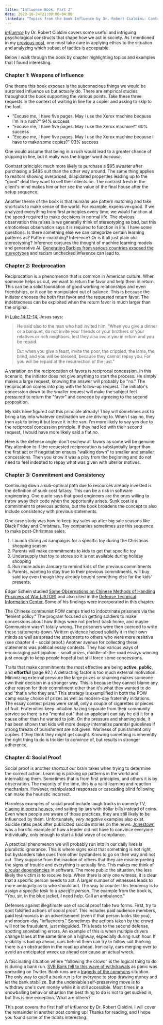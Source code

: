 ```yaml
---
title: "Influence Book: Part 2"
date: 2023-10-24T21:00:00-04:00
linkedin: "Topics from the book Influence by Dr. Robert Cialdini: Contrast, Reciprocation, Commitment + Consistency, and Social Proof."
---
```


[_Influence_](https://www.influenceatwork.com/) by Dr. Robert Cialdini covers some useful and intriguing psychological constructs that shape how we act in society. As I mentioned in my [previous post,](/2023/influence-or-persuasion/) one must take care in applying ethics to the situation and analyzing which subset of tactics is acceptable.

Below I walk through the book by chapter highlighting topics and examples that I found interesting.

### Chapter 1: Weapons of Influence

One theme this book exposes is the subconscious things we would be surprised influence us but actually do. There are empirical studies throughout the book supporting the various points. Take these three requests in the context of waiting in line for a copier and asking to skip to the font.

- "Excuse me, I have five pages. May I use the Xerox machine because I'm in a rush?" 94% success
- "Excuse me, I have five pages. May I use the Xerox machine?" 60% success
- "Excuse me, I have five pages. May I use the Xerox machine because I have to make some copies?" 93% success

One would assume that being in a rush would lead to a greater chance of skipping in line, but it really was the trigger word _because_.

Contrast principle: much more likely to purchase a $95 sweater after purchasing a $495 suit than the other way around. The same thing applies to realtors showing overpriced, dilapidated properties leading up to the "good" deal they want to sell their clients on. The contrast fresh in the client's mind makes him or her see the value of the final house after the setup sequence.

<!-- include jewelry price story? -->

Another theme of the book is that humans use pattern matching and take shortcuts to make sense of the world. For example, expensive=good. If we analyzed everything from first principles every time, we would function at the speed required to make decisions in normal life. The obvious observation this raises is we generally think of stereotyping as bad, but this emotionless observation says it is required to function in life. I have some questions. Is there something else we can categorize certain learning patterns as? Pattern-matching? Inference? Or is it all just plain old stereotyping? Inference conjures the thought of machine learning models and generative AI. [Generating Barbies from various countries exposed the stereotypes](https://www.insider.com/ai-generated-barbie-every-country-criticism-internet-midjourney-racism-2023-7) and racism unchecked inference can lead to.

### Chapter 2: Reciprocation

Reciprocation is a phenomenon that is common in American culture. When someone helps us out, we want to return the favor and help them in return. This can be a solid foundation of good working relationships and even friendships, or it can be manipulated out of balance. This is because the initiator chooses the both first favor and the requested return favor. The indebtedness can be exploited when the return favor is much larger than the original.

In [Luke 14:12-14,](https://www.bible.com/bible/59/LUK.14.12-14.ESV) Jesus says:

> He said also to the man who had invited him, “When you give a dinner or a banquet, do not invite your friends or your brothers or your relatives or rich neighbors, lest they also invite you in return and you be repaid.
>
> But when you give a feast, invite the poor, the crippled, the lame, the blind, and you will be blessed, because they cannot repay you. For you will be repaid at the resurrection of the just.”

A variation on the reciprocation of favors is reciprocal concession. In this scenario, the initiator does not give anything to start the process. He simply makes a large request, knowing the answer will probably be "no." The reciprocation comes into play with the follow-up request. The initiator's concession down to the smaller request will make the subject feel pressured to return the "favor" and concede by agreeing to the second proposition.

My kids have figured out this principle already! They will sometimes ask to bring a toy into whatever destination we are driving to. When I say no, they then ask to bring it but leave it in the van. I'm more likely to say yes due to the reciprocal concession principle. If they had led with their second request, I would have more likely said a flat no.

Here is the defense angle: don't eschew all favors as some will be genuine. Pay attention to if the requested reciprocation is substantially larger than the first act or if negotiation ensues "walking down" to smaller and smaller concessions. Then you know it was a ploy from the beginning and do not need to feel indebted to repay what was given with ulterior motives.

### Chapter 3: Commitment and Consistency

Continuing down a sub-optimal path due to resources already invested is the definition of sunk cost fallacy. This can be a risk in software engineering. One quote says that good engineers are the ones willing to throw away their code when the opportunity arises. Sunk cost is a commitment to previous actions, but the book broadens the concept to also include consistency with previous statements.

One case study was how to keep toy sales up after big sale seasons like Black Friday and Christmas. Toy companies sometimes use this sequence to make post-Christmas sales.

1. Launch strong ad campaigns for a specific toy during the Christmas shopping season
2. Parents will make commitments to kids to get that specific toy
3. Undersupply that toy to stores so it is not available during holiday shopping
4. Run more ads in January to remind kids of the previous commitments
5. Parents, wanting to stay true to their previous commitments, will buy said toy even though they already bought something else for the kids' presents.

Edgar Schein studied [Some Observations on Chinese Methods of Handling Prisoners of War (JSTOR)](https://www.jstor.org/stable/2746576) and also cited in the [Defense Technical Information Center.](https://apps.dtic.mil/sti/citations/tr/ADA951702) Some of his findings were incorporated in this chapter.

The Chinese communist POW camps tried to indoctrinate prisoners via the "lenient policy." The program focused on getting soldiers to make concessions about how things were not perfect back home, and maybe Communism wasn't totally wrong. The prisoners were then coerced to write these statements down. Written evidence helped solidify it in their own minds as well as spread the statements to others who were more resistive (see chapter 4 - social proof.) Another avenue for collecting these statements was political essay contests. They had various ways of encouraging participation - small prizes, middle-of-the-road essays winning just enough to keep people hopeful but still force some concessions.

Traits that make commitments the most effective are being **active**, **public**, and **effortful** (page 92.) A detracting factor is too much external motivation. Minimizing external pressure like large prizes or shaming makes someone own their decision in a stronger way. This is because they cannot blame any other reason for their commitment other than it's what they wanted to do and "that's who they are." This strategy is exemplified in both the POW camp essay choice of prizes as well as modern-day fraternity initiations. The essay contest prizes were small, only a couple of cigarettes or pieces of fruit. Fraternities keep initiation hazing separate from their community service so there is no "mental out" that an applicant can say he did it for a cause other than he wanted to join. On the pressure and shaming side, it has been shown that kids will more deeply internalize parental guidelines if strong threats of punishment are not given. Wariness of punishment only applies if they think they might get caught. Knowing something is inherently the right thing to do is trickier to convince of, but results in stronger adherence.

### Chapter 4: Social Proof

Social proof is another shortcut our brain takes when trying to determine the correct action. Learning is picking up patterns in the world and internalizing them. Sometimes that is from first principles, and others it is by observation. The majority of the time, this is a valid learning and reaction mechanism. However, manipulated responses or cascading blind following can make the heuristic incorrect.

Harmless examples of social proof include laugh tracks in comedy TV, [claqing in opera houses,](https://en.wikipedia.org/wiki/Claque) and salting tip jars with dollar bills instead of coins. Even when people are aware of those practices, they are still likely to be influenced by them. Unfortunately, _very negative_ examples also exist. Suicide rates peak after publicized suicide stories on the news. [Jonestown](https://en.wikipedia.org/wiki/Jonestown) was a horrific example of how a leader did not have to convince everyone individually, only enough to start a tidal wave of compliance.

A practical phenomenon we will probably run into in our daily lives is pluralistic ignorance. This is where signs exist that something is not right, but bystanders take cues from other bystanders to go on their way and not act. They suppose from the inaction of others that they are misinterpreting the signs of trouble and everything is actually fine. This makes me think of [circular dependencies](https://en.wikipedia.org/wiki/Circular_dependency) in software. The more public the situation, the less likely the victim is to receive help. When there is only one witness, it is clear that a specific person needs to act. A larger number of witnesses leads to more ambiguity as to who should act. The way to counter this tendency is to assign a _specific task_ to a _specific person_. The example from the book is, "You, sir, in the blue jacket, I need help. Call an ambulance."

Defenses against illegitimate use of social proof take two forms. First, try to spot falsified actions of social proof. This includes paid audience members, paid testimonials in an advertisement (even if that person looks like you), and modern-day "influencers." Sometimes the actions taken by the crowd will not be fraudulent, just misguided. This leads to the second defense, spotting snowballing errors. An example of this is when multiple drivers change lanes at the same time on a highway, especially during rush hour. If visibility is bad up ahead, cars behind them can try to follow suit thinking there is an obstruction in the road up ahead. Ironically, cars merging over to avoid an anticipated wreck up ahead can cause an actual wreck.

A fascinating situation where "following the crowd" is the logical thing to do is during a bank run. [SVB Bank fell to this wave of withdrawals](https://www.cnn.com/2023/03/14/tech/viral-bank-run/index.html) as panic was spreading on Twitter. Bank runs are a [tragedy of the commons](https://en.wikipedia.org/wiki/Tragedy_of_the_commons) situation. The only way to quell a bank run is for everyone to stop drawing money and let the bank stabilize. But the undeniable self-preserving move is to withdraw one's own money while it is still accessible. Most times in a snowballing behavior situation the best thing to do is not to get sucked in, but this is one exception. What are others?

This post covers the first half of _Influence_ by Dr. Robert Cialdini. I will cover the remainder in another post coming up! Thanks for reading, and I hope you found some of the tidbits interesting.
